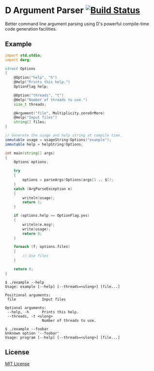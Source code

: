 [buildbadge]: https://travis-ci.org/jasonwhite/darg.svg?branch=master
[buildstatus]: https://travis-ci.org/jasonwhite/darg

# D Argument Parser [![Build Status][buildbadge]][buildstatus]

Better command line argument parsing using D's powerful compile-time code
generation facilities.

## Example

```d
import std.stdio;
import darg;

struct Options
{
    @Option("help", "h")
    @Help("Prints this help.")
    OptionFlag help;

    @Option("threads", "t")
    @Help("Number of threads to use.")
    size_t threads;

    @Argument("file", Multiplicity.zeroOrMore)
    @Help("Input files")
    string[] files;
}

// Generate the usage and help string at compile time.
immutable usage = usageString!Options("example");
immutable help = helpString!Options;

int main(string[] args)
{
    Options options;

    try
    {
        options = parseArgs!Options(args[1 .. $]);
    }
    catch (ArgParseException e)
    {
        writeln(usage);
        return 1;
    }

    if (options.help == OptionFlag.yes)
    {
        writeln(e.msg);
        write(usage);
        return 0;
    }

    foreach (f; options.files)
    {
        // Use files
    }

    return 0;
}
```

    $ ./example --help
    Usage: example [--help] [--threads=<ulong>] [file...]

    Positional arguments:
     file            Input files

    Optional arguments:
     --help, -h      Prints this help.
     --threads, -t <ulong>
                     Number of threads to use.
    
    $ ./example --foobar
    Unknown option '--foobar'
    Usage: program [--help] [--threads=<ulong>] [file...]


## License

[MIT License](/LICENSE.md)
